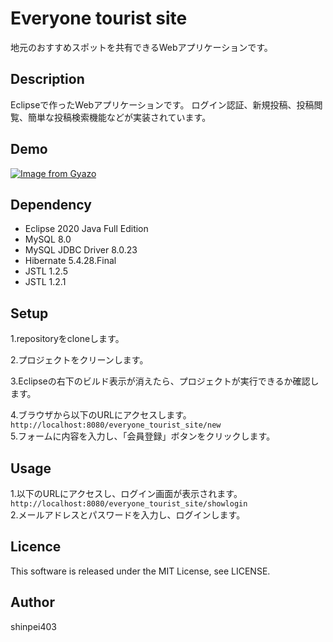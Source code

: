 Everyone tourist site
====
地元のおすすめスポットを共有できるWebアプリケーションです。

## Description

Eclipseで作ったWebアプリケーションです。
ログイン認証、新規投稿、投稿閲覧、簡単な投稿検索機能などが実装されています。

## Demo

[![Image from Gyazo](https://i.gyazo.com/5dbba1c513f93f279dd1d2987a4e4b50.gif)](https://gyazo.com/5dbba1c513f93f279dd1d2987a4e4b50)

## Dependency
<ul>
  <li>Eclipse 2020 Java Full Edition</li>
  <li>MySQL 8.0</li>
  <li>MySQL JDBC Driver 8.0.23</li>
  <li>Hibernate 5.4.28.Final</li>
  <li>JSTL 1.2.5</li>
  <li>JSTL 1.2.1</li>
</ul>

## Setup


  1.repositoryをcloneします。<br>
  
  2.プロジェクトをクリーンします。<br>
  
  3.Eclipseの右下のビルド表示が消えたら、プロジェクトが実行できるか確認します。<br>
  
  4.ブラウザから以下のURLにアクセスします。<br>
     `http://localhost:8080/everyone_tourist_site/new `<br>
  5.フォームに内容を入力し、「会員登録」ボタンをクリックします。
 
## Usage
   1.以下のURLにアクセスし、ログイン画面が表示されます。<br>
    `http://localhost:8080/everyone_tourist_site/showlogin`<br>
   2.メールアドレスとパスワードを入力し、ログインします。


## Licence

This software is released under the MIT License, see LICENSE.

## Author
shinpei403



